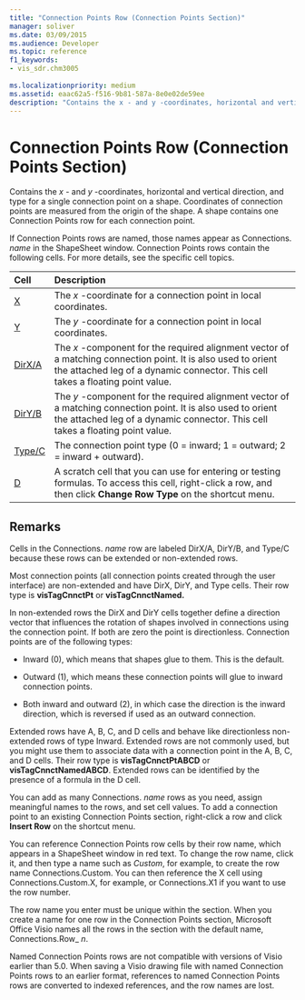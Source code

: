 ```yaml
---
title: "Connection Points Row (Connection Points Section)" 
manager: soliver
ms.date: 03/09/2015
ms.audience: Developer
ms.topic: reference
f1_keywords:
- vis_sdr.chm3005
 
ms.localizationpriority: medium
ms.assetid: eaac62a5-f516-9b81-587a-8e0e02de59ee
description: "Contains the x - and y -coordinates, horizontal and vertical direction, and type for a single connection point on a shape. Coordinates of connection points are measured from the origin of the shape. A shape contains one Connection Points row for each connection point."
---
```


# Connection Points Row (Connection Points Section)

Contains the  *x*  - and  *y*  -coordinates, horizontal and vertical direction, and type for a single connection point on a shape. Coordinates of connection points are measured from the origin of the shape. A shape contains one Connection Points row for each connection point.
  
If Connection Points rows are named, those names appear as Connections. *name*  in the ShapeSheet window. Connection Points rows contain the following cells. For more details, see the specific cell topics.
  
|**Cell**|**Description**|
|:-----|:-----|
|[X](x-cell-connection-points-section.md) <br/> |The *x*  -coordinate for a connection point in local coordinates. |
|[Y](y-cell-connection-points-section.md) <br/> |The *y*  -coordinate for a connection point in local coordinates. |
|[DirX/A](dirxa-cell-connection-points-section.md) <br/> |The *x*  -component for the required alignment vector of a matching connection point. It is also used to orient the attached leg of a dynamic connector. This cell takes a floating point value. |
|[DirY/B](diryb-cell-connection-points-section.md) <br/> |The *y*  -component for the required alignment vector of a matching connection point. It is also used to orient the attached leg of a dynamic connector. This cell takes a floating point value. |
|[Type/C](typec-cell-connection-points-section.md) <br/> |The connection point type (0 = inward; 1 = outward; 2 = inward + outward). |
|[D](d-cell-connection-points-section.md) <br/> |A scratch cell that you can use for entering or testing formulas. To access this cell, right-click a row, and then click **Change Row Type** on the shortcut menu. |

## Remarks

Cells in the Connections. *name*  row are labeled DirX/A, DirY/B, and Type/C because these rows can be extended or non-extended rows.
  
Most connection points (all connection points created through the user interface) are non-extended and have DirX, DirY, and Type cells. Their row type is **visTagCnnctPt** or **visTagCnnctNamed.**
  
In non-extended rows the DirX and DirY cells together define a direction vector that influences the rotation of shapes involved in connections using the connection point. If both are zero the point is directionless. Connection points are of the following types:
  
- Inward (0), which means that shapes glue to them. This is the default.

- Outward (1), which means these connection points will glue to inward connection points.

- Both inward and outward (2), in which case the direction is the inward direction, which is reversed if used as an outward connection.

Extended rows have A, B, C, and D cells and behave like directionless non-extended rows of type Inward. Extended rows are not commonly used, but you might use them to associate data with a connection point in the A, B, C, and D cells. Their row type is **visTagCnnctPtABCD** or **visTagCnnctNamedABCD**. Extended rows can be identified by the presence of a formula in the D cell.
  
 You can add as many Connections.  *name*  rows as you need, assign meaningful names to the rows, and set cell values. To add a connection point to an existing Connection Points section, right-click a row and click **Insert Row** on the shortcut menu.
  
You can reference Connection Points row cells by their row name, which appears in a ShapeSheet window in red text. To change the row name, click it, and then type a name such as *Custom*, for example, to create the row name Connections.Custom. You can then reference the X cell using Connections.Custom.X, for example, or Connections.X1 if you want to use the row number.
  
The row name you enter must be unique within the section. When you create a name for one row in the Connection Points section, Microsoft Office Visio names all the rows in the section with the default name, Connections.Row_ *n*.
  
Named Connection Points rows are not compatible with versions of Visio earlier than 5.0. When saving a Visio drawing file with named Connection Points rows to an earlier format, references to named Connection Points rows are converted to indexed references, and the row names are lost.
  